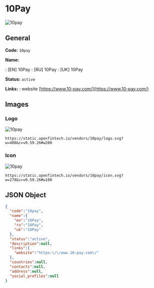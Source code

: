 
# 10Pay 
![10pay](https://static.openfintech.io/vendors/10pay/logo.svg?w=400&c=v0.59.26#w200)  

## General 
 
**Code:** `10pay` 
 
**Name:** 
 
:	[EN] 10Pay 
:	[RU] 10Pay 
:	[UK] 10Pay 
 
**Status:** `active` 
 
**Links:** 
: website [https://www.10-pay.com/](https://www.10-pay.com/) 
 

## Images 

### Logo 
 
![10pay](https://static.openfintech.io/vendors/10pay/logo.svg?w=400&c=v0.59.26#w200)  

```
https://static.openfintech.io/vendors/10pay/logo.svg?w=400&c=v0.59.26#w200
```  

### Icon 
 
![10pay](https://static.openfintech.io/vendors/10pay/icon.svg?w=278&c=v0.59.26#w100)  

```
https://static.openfintech.io/vendors/10pay/icon.svg?w=278&c=v0.59.26#w100
```  

## JSON Object 

```json
{
  "code":"10pay",
  "name":{
    "en":"10Pay",
    "ru":"10Pay",
    "uk":"10Pay"
  },
  "status":"active",
  "description":null,
  "links":{
    "website":"https:\/\/www.10-pay.com\/"
  },
  "countries":null,
  "contacts":null,
  "address":null,
  "social_profiles":null
}
```  
